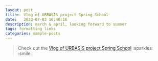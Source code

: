 ```yaml
---
layout: post
title:  Vlog of URBASIS project Spring School
date:   2023-07-03 16:40:16
description: march & april, looking forward to summer
tags: formatting links
categories: sample-posts
---
```


<blockquote>
    Check out the <a href="https://urbasis-eu.osug.fr">Vlog of URBASIS project Spring School</a> :sparkles: :smile:
    
</blockquote>


